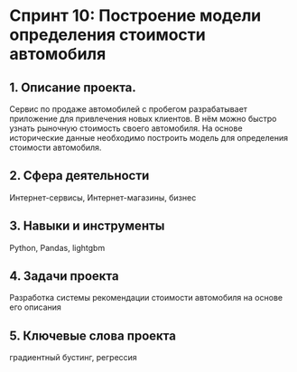 # Cпринт 10: Построение модели определения стоимости автомобиля
## 1. Описание проекта.
Сервис по продаже автомобилей с пробегом  разрабатывает приложение для привлечения новых клиентов. В нём можно быстро узнать рыночную стоимость своего автомобиля. На основе исторические данные необходимо построить модель для определения стоимости автомобиля.

## 2. Сфера деятельности
Интернет-сервисы, Интернет-магазины, бизнес

## 3. Навыки и инструменты
Python, Pandas, lightgbm

## 4. Задачи проекта
Разработка системы рекомендации стоимости автомобиля на основе его описания

## 5. Ключевые слова проекта
градиентный бустинг, регрессия
